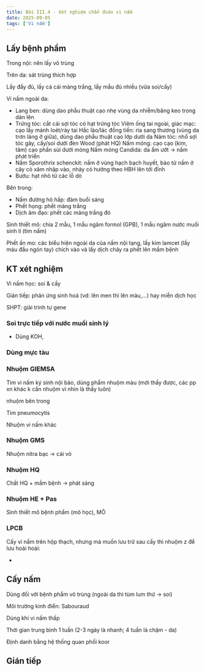 ```yaml
---
title: Bài III.4 - Xét nghiệm chẩn đoán vi nấm
date: 2025-09-05
tags: ['Vi nấm']
---
```


## Lấy bệnh phẩm

Trong nội: nên lấy vô trùng

Trên da: sát trùng thích hợp

Lấy đầy đủ, lấy cả cái màng trắng, lấy mẫu đủ nhiều (vừa soi/cấy)

Vi nấm ngoài da:

- Lang ben: dùng dao phẫu thuật cạo nhẹ vùng da nhiễm/băng keo trong dán lên
- Trứng tóc: cắt cái sợi tóc có hạt trứng tóc
Viêm ống tai ngoài, giác mạc: cạo lấy mảnh loét/ráy tai
Hắc lào/lác đồng tiền: rìa sang thương (vùng da trơn láng ở giữa), dùng dao phẫu thuật cạo lớp dưới da
Nám tóc: nhổ sợi tóc gãy, cấy/soi dưới đèn Wood (phát HQ)
Nấm móng: cạo cạo (kim, tâm) cạo phần sùi dưới móng
Nấm móng Candida: da ẩm ướt -> nấm phát triển
- Nấm Sporothrix schenckit: nấm ở vùng hạch bạch huyết, bào tử nấm ở cây cỏ xâm nhập vào, nhảy có hướng theo HBH lên tới đỉnh
- Bướu: hạt nhỏ từ các lỗ dò

Bên trong:

- Nấm đường hô hấp: đàm buổi sáng
- Phết họng: phết màng trắng
- Dịch âm đạo: phết các mảng trắng đó

Sinh thiết mô: chia 2 mẫu, 1 mẫu ngâm formol (GPB), 1 mẫu ngâm nước muối sinh lí (tìm nấm)

Phết ấn mo: các biểu hiện ngoài da của nấm nội tạng, lấy kim lamcet (lấy máu đầu ngón tay) chích vào và lấy dịch chảy ra phết lên mầm bệnh

## KT xét nghiệm

Vi nấm học: soi & cấy

Gián tiếp: phản ứng sinh hoá (vd: lên men thì lên màu,…) hay miễn dịch học

SHPT: giải trình tự gene

### Soi trực tiếp với nước muối sinh lý

- Dùng KOH,

### Dùng mực tàu

### Nhuộm GIEMSA

Tìm vi nấm ký sinh nội bào, dùng phẩm nhuộm màu (mới thấy được, các pp xn khác k cần nhuộm vì nhìn là thấy luôn)

nhuộm bên trong

Tìm pneumocytis 

Nhuộm vi nấm khác

### Nhuộm GMS

Nhuộm nitra bạc -> cái vỏ

### Nhuộm HQ

Chất HQ + mầm bệnh -> phát sáng

### Nhuộm HE + Pas

Sinh thiết mô bệnh phẩm (mô học), MÔ

### LPCB

Cấy vi nấm trên hộp thạch, nhưng mà muốn lưu trữ sau cấy thì nhuộm z để lưu hoài hoài:

- 

## Cấy nấm

Dùng đối với bệnh phẩm vô trùng (ngoài da thì tùm lum thứ -> soi)

Môi trường kinh điển: Sabouraud

Dùng khi vi nấm thấp 

Thời gian trung bình 1 tuần (2-3 ngày là nhanh; 4 tuần là chậm - da)

Định danh bằng hệ thống quan phối koor

## Gián tiếp